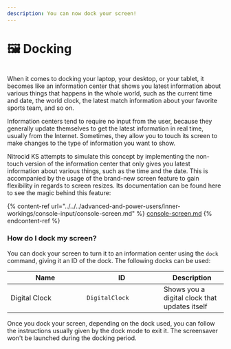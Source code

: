 ```yaml
---
description: You can now dock your screen!
---
```


# 🖼 Docking

<figure><img src="../../../.gitbook/assets/Beta3-038-Dock.png" alt=""><figcaption></figcaption></figure>

When it comes to docking your laptop, your desktop, or your tablet, it becomes like an information center that shows you latest information about various things that happens in the whole world, such as the current time and date, the world clock, the latest match information about your favorite sports team, and so on.

Information centers tend to require no input from the user, because they generally update themselves to get the latest information in real time, usually from the Internet. Sometimes, they allow you to touch its screen to make changes to the type of information you want to show.

Nitrocid KS attempts to simulate this concept by implementing the non-touch version of the information center that only gives you latest information about various things, such as the time and the date. This is accompanied by the usage of the brand-new screen feature to gain flexibility in regards to screen resizes. Its documentation can be found here to see the magic behind this feature:

{% content-ref url="../../../advanced-and-power-users/inner-workings/console-input/console-screen.md" %}
[console-screen.md](../../../advanced-and-power-users/inner-workings/console-input/console-screen.md)
{% endcontent-ref %}

### How do I dock my screen?

You can dock your screen to turn it to an information center using the `dock` command, giving it an ID of the dock. The following docks can be used:

<table><thead><tr><th width="161">Name</th><th width="163">ID</th><th>Description</th></tr></thead><tbody><tr><td>Digital Clock</td><td><code>DigitalClock</code></td><td>Shows you a digital clock that updates itself</td></tr></tbody></table>

Once you dock your screen, depending on the dock used, you can follow the instructions usually given by the dock mode to exit it. The screensaver won't be launched during the docking period.
